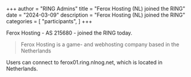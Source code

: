 +++
author = "RING Admins"
title = "Ferox Hosting (NL) joined the RING"
date = "2024-03-09"
description = "Ferox Hosting (NL) joined the RING"
categories = [
    "participants",
]
+++

Ferox Hosting - AS 215680 - joined the RING today.

> Ferox Hosting is a game- and webhosting company based in the Netherlands

Users can connect to ferox01.ring.nlnog.net, which is located in Netherlands.
